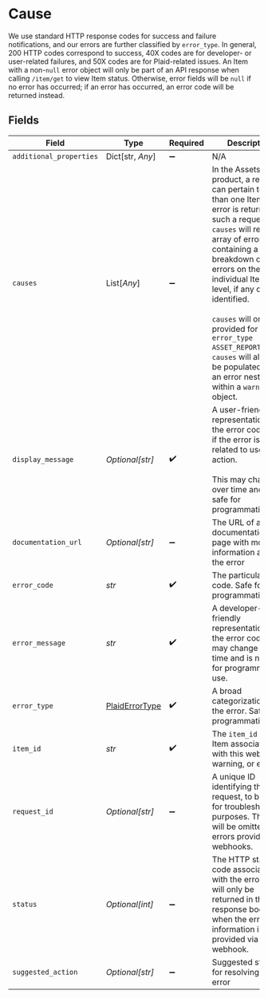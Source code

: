 # Cause

We use standard HTTP response codes for success and failure notifications, and our errors are further classified by `error_type`. In general, 200 HTTP codes correspond to success, 40X codes are for developer- or user-related failures, and 50X codes are for Plaid-related issues. An Item with a non-`null` error object will only be part of an API response when calling `/item/get` to view Item status. Otherwise, error fields will be `null` if no error has occurred; if an error has occurred, an error code will be returned instead.


## Fields

| Field                                                                                                                                                                                                                                                                                                                                                                                                                   | Type                                                                                                                                                                                                                                                                                                                                                                                                                    | Required                                                                                                                                                                                                                                                                                                                                                                                                                | Description                                                                                                                                                                                                                                                                                                                                                                                                             |
| ----------------------------------------------------------------------------------------------------------------------------------------------------------------------------------------------------------------------------------------------------------------------------------------------------------------------------------------------------------------------------------------------------------------------- | ----------------------------------------------------------------------------------------------------------------------------------------------------------------------------------------------------------------------------------------------------------------------------------------------------------------------------------------------------------------------------------------------------------------------- | ----------------------------------------------------------------------------------------------------------------------------------------------------------------------------------------------------------------------------------------------------------------------------------------------------------------------------------------------------------------------------------------------------------------------- | ----------------------------------------------------------------------------------------------------------------------------------------------------------------------------------------------------------------------------------------------------------------------------------------------------------------------------------------------------------------------------------------------------------------------- |
| `additional_properties`                                                                                                                                                                                                                                                                                                                                                                                                 | Dict[str, *Any*]                                                                                                                                                                                                                                                                                                                                                                                                        | :heavy_minus_sign:                                                                                                                                                                                                                                                                                                                                                                                                      | N/A                                                                                                                                                                                                                                                                                                                                                                                                                     |
| `causes`                                                                                                                                                                                                                                                                                                                                                                                                                | List[*Any*]                                                                                                                                                                                                                                                                                                                                                                                                             | :heavy_minus_sign:                                                                                                                                                                                                                                                                                                                                                                                                      | In the Assets product, a request can pertain to more than one Item. If an error is returned for such a request, `causes` will return an array of errors containing a breakdown of these errors on the individual Item level, if any can be identified.<br/><br/>`causes` will only be provided for the `error_type` `ASSET_REPORT_ERROR`. `causes` will also not be populated inside an error nested within a `warning` object. |
| `display_message`                                                                                                                                                                                                                                                                                                                                                                                                       | *Optional[str]*                                                                                                                                                                                                                                                                                                                                                                                                         | :heavy_check_mark:                                                                                                                                                                                                                                                                                                                                                                                                      | A user-friendly representation of the error code. `null` if the error is not related to user action.<br/><br/>This may change over time and is not safe for programmatic use.                                                                                                                                                                                                                                           |
| `documentation_url`                                                                                                                                                                                                                                                                                                                                                                                                     | *Optional[str]*                                                                                                                                                                                                                                                                                                                                                                                                         | :heavy_minus_sign:                                                                                                                                                                                                                                                                                                                                                                                                      | The URL of a Plaid documentation page with more information about the error                                                                                                                                                                                                                                                                                                                                             |
| `error_code`                                                                                                                                                                                                                                                                                                                                                                                                            | *str*                                                                                                                                                                                                                                                                                                                                                                                                                   | :heavy_check_mark:                                                                                                                                                                                                                                                                                                                                                                                                      | The particular error code. Safe for programmatic use.                                                                                                                                                                                                                                                                                                                                                                   |
| `error_message`                                                                                                                                                                                                                                                                                                                                                                                                         | *str*                                                                                                                                                                                                                                                                                                                                                                                                                   | :heavy_check_mark:                                                                                                                                                                                                                                                                                                                                                                                                      | A developer-friendly representation of the error code. This may change over time and is not safe for programmatic use.                                                                                                                                                                                                                                                                                                  |
| `error_type`                                                                                                                                                                                                                                                                                                                                                                                                            | [PlaidErrorType](../../models/shared/plaiderrortype.md)                                                                                                                                                                                                                                                                                                                                                                 | :heavy_check_mark:                                                                                                                                                                                                                                                                                                                                                                                                      | A broad categorization of the error. Safe for programmatic use.                                                                                                                                                                                                                                                                                                                                                         |
| `item_id`                                                                                                                                                                                                                                                                                                                                                                                                               | *str*                                                                                                                                                                                                                                                                                                                                                                                                                   | :heavy_check_mark:                                                                                                                                                                                                                                                                                                                                                                                                      | The `item_id` of the Item associated with this webhook, warning, or error                                                                                                                                                                                                                                                                                                                                               |
| `request_id`                                                                                                                                                                                                                                                                                                                                                                                                            | *Optional[str]*                                                                                                                                                                                                                                                                                                                                                                                                         | :heavy_minus_sign:                                                                                                                                                                                                                                                                                                                                                                                                      | A unique ID identifying the request, to be used for troubleshooting purposes. This field will be omitted in errors provided by webhooks.                                                                                                                                                                                                                                                                                |
| `status`                                                                                                                                                                                                                                                                                                                                                                                                                | *Optional[int]*                                                                                                                                                                                                                                                                                                                                                                                                         | :heavy_minus_sign:                                                                                                                                                                                                                                                                                                                                                                                                      | The HTTP status code associated with the error. This will only be returned in the response body when the error information is provided via a webhook.                                                                                                                                                                                                                                                                   |
| `suggested_action`                                                                                                                                                                                                                                                                                                                                                                                                      | *Optional[str]*                                                                                                                                                                                                                                                                                                                                                                                                         | :heavy_minus_sign:                                                                                                                                                                                                                                                                                                                                                                                                      | Suggested steps for resolving the error                                                                                                                                                                                                                                                                                                                                                                                 |